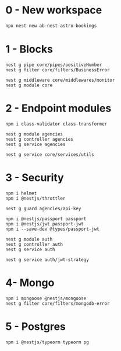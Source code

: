 # 0 - New workspace

```bash
npx nest new ab-nest-astro-bookings

```

# 1 - Blocks

```
nest g pipe core/pipes/positiveNumber
nest g filter core/filters/BusinessError

nest g middleware core/middlewares/monitor
nest g module core
```

# 2 - Endpoint modules

```
npm i class-validator class-transformer

nest g module agencies
nest g controller agencies
nest g service agencies

nest g service core/services/utils
```

# 3 - Security

```
npm i helmet
npm i @nestjs/throttler

nest g guard agencies/api-key

npm i @nestjs/passport passport
npm i @nestjs/jwt passport-jwt
npm i --save-dev @types/passport-jwt

nest g module auth
nest g controller auth
nest g service auth

nest g service auth/jwt-strategy
```

# 4- Mongo

```
npm i mongoose @nestjs/mongoose
nest g filter core/filters/mongodb-error
```

# 5 - Postgres

```
npm i @nestjs/typeorm typeorm pg
```

